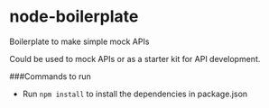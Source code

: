 # node-boilerplate
Boilerplate to make simple mock APIs

Could be used to mock APIs or as a starter kit for API development.


###Commands to run

   * Run `npm install` to install the dependencies in package.json
